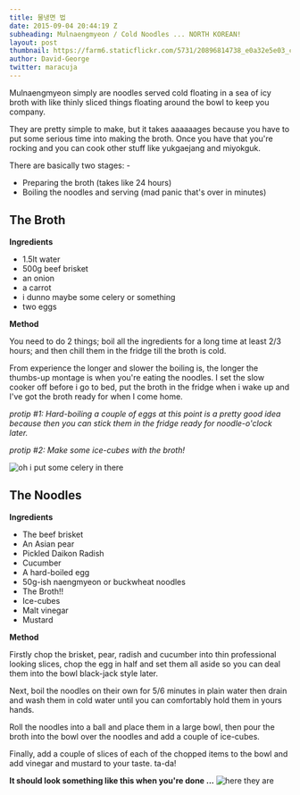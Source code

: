 ```yaml
---
title: 물냉면 법
date: 2015-09-04 20:44:19 Z
subheading: Mulnaengmyeon / Cold Noodles ... NORTH KOREAN!
layout: post
thumbnail: https://farm6.staticflickr.com/5731/20896814738_e0a32e5e03_c.jpg
author: David-George
twitter: maracuja
---
```


Mulnaengmyeon simply are noodles served cold floating in a sea of icy broth with like thinly sliced things floating around the bowl to keep you company.

They are pretty simple to make, but it takes aaaaaages because you have to put some serious time into making the broth. Once you have that you're rocking and you can cook other stuff like yukgaejang and miyokguk.

There are basically two stages: -

* Preparing the broth (takes like 24 hours)
* Boiling the noodles and serving (mad panic that's over in minutes)

## The Broth
**Ingredients**

* 1.5lt water
* 500g beef brisket
* an onion
* a carrot
* i dunno maybe some celery or something
* two eggs

**Method**

You need to do 2 things; boil all the ingredients for a long time at least 2/3 hours; and then chill them in the fridge till the broth is cold. 

From experience the longer and slower the boiling is, the longer the thumbs-up montage is when you're eating the noodles. I set the slow cooker off before i go to bed, put the broth in the fridge when i wake up and I've got the broth ready for when I come home.

*protip #1: Hard-boiling a couple of eggs at this point is a pretty good idea because then you can stick them in the fridge ready for noodle-o'clock later.*

*protip #2: Make some ice-cubes with the broth!*

![oh i put some celery in there](https://farm6.staticflickr.com/5731/20896814738_e0a32e5e03_c.jpg)

## The Noodles
**Ingredients**

* The beef brisket
* An Asian pear
* Pickled Daikon Radish
* Cucumber
* A hard-boiled egg
* 50g-ish naengmyeon or buckwheat noodles
* The Broth!!
* Ice-cubes
* Malt vinegar
* Mustard

**Method**

Firstly chop the brisket, pear, radish and cucumber into thin professional looking slices, chop the egg in half and set them all aside so you can deal them into the bowl black-jack style later.

Next, boil the noodles on their own for 5/6 minutes in plain water then drain and wash them in cold water until you can comfortably hold them in yours hands.

Roll the noodles into a ball and place them in a large bowl, then pour the broth into the bowl over the noodles and add a couple of ice-cubes.

Finally, add a couple of slices of each of the chopped items to the bowl and add vinegar and mustard to your taste. ta-da!

**It should look something like this when you're done ...**
![here they are](http://farm6.staticflickr.com/5778/21154721101_6bce36de89_b.jpg)